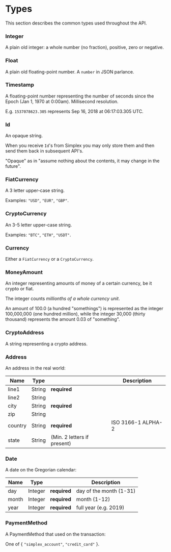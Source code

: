 # Types #

This section describes the common types used throughout the API.

### Integer ###

A plain old integer: a whole number (no fraction), positive, zero or negative.

### Float ###

A plain old floating-point number. A `number` in JSON parlance.

### Timestamp ###

A floating-point number representing the number of seconds since the Epoch (Jan 1, 1970 at 0:00am). Millisecond resolution.

E.g. `1537078623.305` represents Sep 16, 2018 at 06:17:03.305 UTC.

### Id ###

An opaque string.

When you receive `Id`'s from Simplex you may only store them and then send them back in subsequent API's.

<aside class="warning">
"Opaque" as in "assume nothing about the contents, it may change in the future".
</aside>

### FiatCurrency ###

A 3 letter upper-case string.

Examples: `"USD"`, `"EUR"`, `"GBP"`.

### CryptoCurrency ###

An 3-5 letter upper-case string.

Examples: `"BTC"`, `"ETH"`, `"USDT"`.

### Currency ###

Either a `FiatCurrency` or a `CryptoCurrency`.

### MoneyAmount ###

An integer representing amounts of money of a certain currency, be it crypto or fiat.

The integer counts _millionths of a whole currency unit_.

<aside class="notice">
An amount of 100.0 (a hundred "somethings") is represented as the integer 100,000,000 (one hundred million), while the integer 30,000 (thirty thousand) represents the amount 0.03 of "something".
</aside>

### CryptoAddress ###

A string representing a crypto address.

### Address ###

An address in the real world:

Name    | Type   |                             | Description
------- | ------ | --------------------------- | -----------
line1   | String | **required**                |
line2   | String |                             |
city    | String | **required**                |
zip     | String |                             |
country | String | **required**                | ISO 3166-1 ALPHA-2
state   | String | (Min. 2 letters if present) |

### Date ###

A date on the Gregorian calendar:

Name    | Type    |              | Description
------- | ------- | -------------| -----------
day     | Integer | **required** | day of the month (1-31)
month   | Integer | **required** | month (1-12)
year    | Integer | **required** | full year (e.g. 2019)

### PaymentMethod ###

A PaymentMethod that used on the transaction:

One of { `"simplex_account"`, `"credit_card"` }.

[modeline]: # ( vim: set ts=2 sw=2 expandtab wrap linebreak: )
